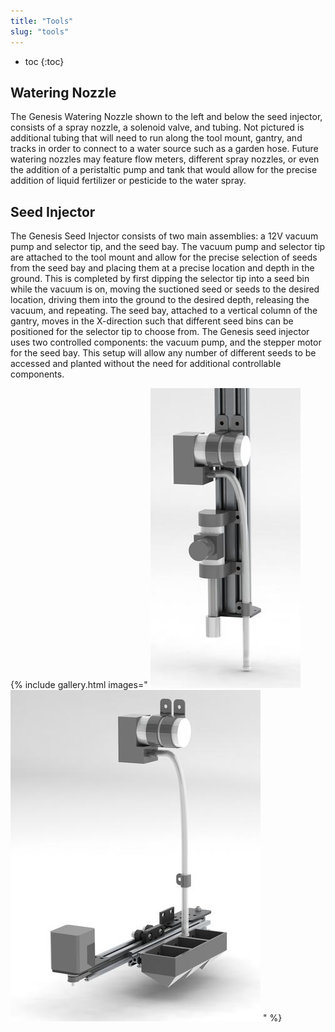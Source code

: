 ```yaml
---
title: "Tools"
slug: "tools"
---
```


* toc
{:toc}

## Watering Nozzle
The Genesis Watering Nozzle shown to the left and below the seed injector, consists of a spray nozzle, a solenoid valve, and tubing. Not pictured is additional tubing that will need to run along the tool mount, gantry, and tracks in order to connect to a water source such as a garden hose. Future watering nozzles may feature flow meters, different spray nozzles, or even the addition of a peristaltic pump and tank that would allow for the precise addition of liquid fertilizer or pesticide to the water spray.

## Seed Injector
The Genesis Seed Injector consists of two main assemblies: a 12V vacuum pump and selector tip, and the seed bay. The vacuum pump and selector tip are attached to the tool mount and allow for the precise selection of seeds from the seed bay and placing them at a precise location and depth in the ground. This is completed by first dipping the selector tip into a seed bin while the vacuum is on, moving the suctioned seed or seeds to the desired location, driving them into the ground to the desired depth, releasing the vacuum, and repeating. The seed bay, attached to a vertical column of the gantry, moves in the X-direction such that different seed bins can be positioned for the selector tip to choose from. The Genesis seed injector uses two controlled components: the vacuum pump, and the stepper motor for the seed bay. This setup will allow any number of different seeds to be accessed and planted without the need for additional controllable components.

{% include gallery.html images="
![Genesis_V1_Tools.jpg](_images/Genesis_V1_Tools.jpg)
![Genesis_V1_Seed_Injector.jpeg](_images/Genesis_V1_Seed_Injector.jpeg)
" %}

